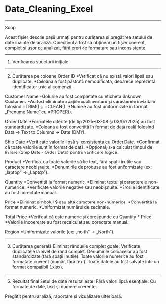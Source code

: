 # Data_Cleaning_Excel
---------------------------------------
Scop

Acest fișier descrie pașii urmați pentru curățarea și pregătirea setului de date înainte de analiză.
Obiectivul a fost să obținem un fișier coerent, complet și ușor de analizat, fără erori de formatare sau inconsistențe.

---------------------------------------
1. Verificarea structurii inițiale

---------------------------------------
2. Curățarea pe coloane
Order ID
*Verificat că nu există valori lipsă sau duplicate.
*Coloana a fost păstrată nemodificată, deoarece reprezintă identificator unic al comenzii.

Customer Name
*Golurile au fost completate cu eticheta Unknown Customer.
*Au fost eliminate spațiile suplimentare și caracterele invizibile folosind =TRIM() și =CLEAN().
*Numele au fost uniformizate în format „Prenume Nume” cu =PROPER().

Order Date
*Formatele diferite (de tip 2025-03-08 și 03/07/2025) au fost standardizate.
*Coloana a fost convertită în format de dată reală folosind Data → Text to Columns → Date (DMY).

Ship Date
*Verificate valorile lipsă și consistența cu Order Date.
*Confirmat că toate valorile sunt în format de dată.
*Opțional, s-a calculat timpul de livrare (Ship Date - Order Date) pentru verificare logică.

Product
*Verificat ca toate valorile să fie text, fără spații inutile sau caractere neobișnuite.
*Denumirile de produse au fost uniformizate (ex: „laptop” → „Laptop”).

Quantity
*Convertită la format numeric.
*Eliminat textul și caracterele non-numerice.
*Verificate valorile negative sau neobișnuite.
*Erorile identificate au fost corectate manual.

Price
*Eliminat simbolul $ sau alte caractere non-numerice.
*Convertită la format numeric.
*Uniformizat numărul de zecimale.

Total Price
*Verificat că este numeric și corespunde cu Quantity * Price.
*Valorile incoerente au fost recalculat sau corectate manual.

Region
*Uniformizate valorile (ex: „north” → „North”).

-----------------------------------------------------------
3. Curățarea generală
Eliminat rândurile complet goale.
Verificate duplicatele la nivel de rând complet.
Denumirile coloanelor au fost standardizate (fără spații inutile).
Toate valorile numerice au fost formatate coerent (număr, fără text).
Toate datele au fost salvate într-un format compatibil (.xlsx).

-----------------------------------------------------------
5. Rezultat final
Setul de date rezultat este:
Fără valori lipsă esențiale.
Cu formate de date, text și numere coerente.

Pregătit pentru analiză, raportare și vizualizare ulterioară.
